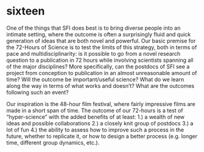 # sixteen
One of the things that SFI does best is to bring diverse people into an intimate setting, where the outcome is often a surprisingly fluid and quick generation of ideas that are both novel and powerful.  Our basic premise for the 72-Hours of Science is to test the limits of this strategy, both in terms of pace and multidisciplinarity: is it possible to go from a novel research question to a publication in 72 hours while involving scientists spanning all of the major disciplines? More specifically, can the postdocs of SFI see a project from conception to publication in an almost unreasonable amount of time? Will the outcome be important/useful science? What do we learn along the way in terms of what works and doesn’t? What are the outcomes following such an event?



Our inspiration is the 48-hour film festival, where fairly impressive films are made in a short span of time. The outcome of our 72-hours is a test of “hyper-science” with the added benefits of at least: 1.) a wealth of new ideas and possible collaborations 2.) a closely knit group of postdocs 3.) a lot of fun 4.) the ability to assess how to improve such a process in the future, whether to replicate it, or how to design a better process (e.g. longer time, different group dynamics, etc.).